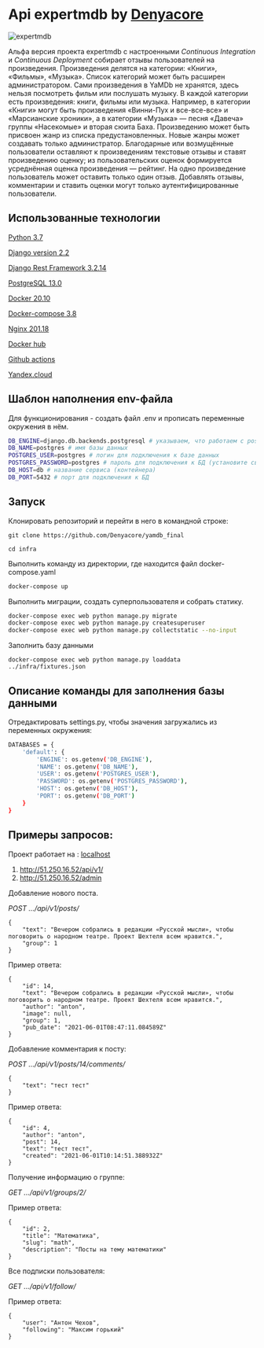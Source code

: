 # Api expertmdb by [Denyacore](https://github.com/Denyacore)

![expertmdb](https://github.com/Denyacore/yamdb_final/actions/workflows/yamdb_workflow.yml/badge.svg)

Альфа версия проекта expertmdb с настроенными *Continuous Integration* и *Continuous Deployment* собирает отзывы пользователей на произведения. Произведения делятся на категории: «Книги», «Фильмы», «Музыка». Список категорий может быть расширен администратором.
Сами произведения в YaMDb не хранятся, здесь нельзя посмотреть фильм или послушать музыку.
В каждой категории есть произведения: книги, фильмы или музыка. Например, в категории «Книги» могут быть произведения «Винни-Пух и все-все-все» и «Марсианские хроники», а в категории «Музыка» — песня «Давеча» группы «Насекомые» и вторая сюита Баха.
Произведению может быть присвоен жанр из списка предустановленных. Новые жанры может создавать только администратор.
Благодарные или возмущённые пользователи оставляют к произведениям текстовые отзывы и ставят произведению оценку; из пользовательских оценок формируется усреднённая оценка произведения — рейтинг. На одно произведение пользователь может оставить только один отзыв. Добавлять отзывы, комментарии и ставить оценки могут только аутентифицированные пользователи.

## Использованные технологии

[Python 3.7](https://www.python.org/)

[Django version 2.2](https://www.djangoproject.com/)

[Django Rest Framework 3.2.14](https://img.shields.io/badge/Django%20REST%20Framework--green)

[PostgreSQL 13.0](https://www.postgresql.org/)

[Docker 20.10](https://www.docker.com/)

[Docker-compose 3.8](https://www.docker.com/)

[Nginx 201.18](https://nginx.org/ru/)

[Docker hub](https://www.docker.com/products/docker-hub)

[Github actions](https://github.com/features/actions)

[Yandex.cloud](https://cloud.yandex.ru/)

## Шаблон наполнения env-файла

Для функционирования - создать файл .env и прописать переменные окружения в нём.

```bash
DB_ENGINE=django.db.backends.postgresql # указываем, что работаем с postgresql
DB_NAME=postgres # имя базы данных
POSTGRES_USER=postgres # логин для подключения к базе данных
POSTGRES_PASSWORD=postgres # пароль для подключения к БД (установите свой)
DB_HOST=db # название сервиса (контейнера)
DB_PORT=5432 # порт для подключения к БД
```

## Запуск
Клонировать репозиторий и перейти в него в командной строке:

```
git clone https://github.com/Denyacore/yamdb_final
```
```
cd infra
```

Выполнить команду из директории, где находится файл docker-compose.yaml
```bash
docker-compose up
```
Выполнить миграции, создать суперпользователя и собрать статику. 
```bash
docker-compose exec web python manage.py migrate
docker-compose exec web python manage.py createsuperuser
docker-compose exec web python manage.py collectstatic --no-input
```
Заполнить базу данными
```
docker-compose exec web python manage.py loaddata ../infra/fixtures.json
```
## Описание команды для заполнения базы данными

Отредактировать settings.py, чтобы значения загружались из переменных окружения:
```bash
DATABASES = {
    'default': {
        'ENGINE': os.getenv('DB_ENGINE'),
        'NAME': os.getenv('DB_NAME'),
        'USER': os.getenv('POSTGRES_USER'),
        'PASSWORD': os.getenv('POSTGRES_PASSWORD'),
        'HOST': os.getenv('DB_HOST'),
        'PORT': os.getenv('DB_PORT')
    }
}
```

## Примеры запросов:

Проект работает на :  [localhost](http://localhost)

1) http://51.250.16.52/api/v1/
2) http://51.250.16.52/admin

Добавление нового поста.

*POST .../api/v1/posts/*

```
{
    "text": "Вечером собрались в редакции «Русской мысли», чтобы поговорить о народном театре. Проект Шехтеля всем нравится.",
    "group": 1
}
```
Пример ответа:

```
{
    "id": 14,
    "text": "Вечером собрались в редакции «Русской мысли», чтобы поговорить о народном театре. Проект Шехтеля всем нравится.",
    "author": "anton",
    "image": null,
    "group": 1,
    "pub_date": "2021-06-01T08:47:11.084589Z"
}
```
Добавление комментария к посту:

*POST .../api/v1/posts/14/comments/*

```
{
    "text": "тест тест"
}
```
Пример ответа:

```
{
    "id": 4,
    "author": "anton",
    "post": 14,
    "text": "тест тест",
    "created": "2021-06-01T10:14:51.388932Z"
}
```
Получение информацию о группе:

*GET .../api/v1/groups/2/*

Пример ответа:

```
{
    "id": 2,
    "title": "Математика",
    "slug": "math",
    "description": "Посты на тему математики"
}
```

Все подписки пользователя:

*GET .../api/v1/follow/*

Пример ответа:

```
{
    "user": "Антон Чехов",
    "following": "Максим горький"
}
```
